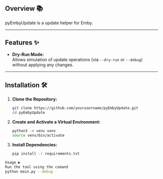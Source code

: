 ## Overview 📚

pyEmbyUpdate is a update helper for Emby.

---

## Features ✨

- **Dry-Run Mode:**  
  Allows simulation of update operations (via `--dry-run` or `--debug`) without applying any changes.

---

## Installation 🛠

1. **Clone the Repository:**

    ```bash
    git clone https://github.com/yourusername/pyEmbyUpdate.git
    cd pyEmbyUpdate
    ```

2. **Create and Activate a Virtual Environment:**

    ```bash
    python3 -m venv venv
    source venv/bin/activate
    ```

3. **Install Dependencies:**

    ```bash
    pip install -r requirements.txt
    ```

  ```bash
Usage ▶️
Run the tool using the comand
python main.py --debug
```

